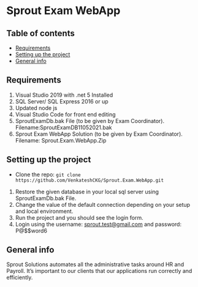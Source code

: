 # Sprout Exam WebApp

## Table of contents
* [Requirements](#requirements)
* [Setting up the project](#Setting-up-the-project)
* [General info](#general-info)

## Requirements
1. Visual Studio 2019 with .net 5 Installed
2. SQL Server/ SQL Express 2016 or up
3. Updated node js
4. Visual Studio Code for front end editing
5. SproutExamDb.bak File (to be given by Exam Coordinator). Filename:SproutExamDB11052021.bak
6. Sprout Exam WebApp Solution (to be given by Exam Coordinator). Filename: Sprout.Exam.WebApp.Zip

## Setting up the project
- Clone the repo: `git clone https://github.com/VenkateshCKG/Sprout.Exam.WebApp.git`

1. Restore the given database in your local sql server using SproutExamDb.bak File.
2. Change the value of the default connection depending on your setup and local environment.
3. Run the project and you should see the login form.
4. Login using the username: sprout.test@gmail.com and password: P@$$word6

## General info
Sprout Solutions automates all the administrative tasks around HR and Payroll. It’s important to our
clients that our applications run correctly and efficiently.
	
	
